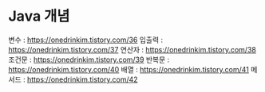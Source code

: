 # Java 개념
변수 : https://onedrinkim.tistory.com/36
입출력 : https://onedrinkim.tistory.com/37
연산자 : https://onedrinkim.tistory.com/38
조건문 : https://onedrinkim.tistory.com/39
반복문 : https://onedrinkim.tistory.com/40
배열 : https://onedrinkim.tistory.com/41
메서드 : https://onedrinkim.tistory.com/42
